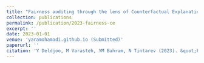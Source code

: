 ```yaml
---
title: "Fairness auditing through the lens of Counterfactual Explanations"
collection: publications
permalink: /publication/2023-fairness-ce
excerpt: ''
date: 2023-01-01
venue: 'yaramohamadi.github.io (Submitted)'
paperurl: ''   
citation: 'Y Deldjoo, M Varasteh, YM Bahram, N Tintarev (2023). &quot;Fairness auditing through the lens of Counterfactual Explanations&quot; <i>yaramohamadi.github.io</i>.'
---
```


